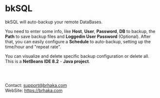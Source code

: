 # bkSQL

bkSQL will auto-backup your remote DataBases.

You need to enter some info, like **Host**, **User**, **Password**, **DB** to backup, the **Path** to save backup files and **Loggedin User Password** (Optional).
After that, you can easily configure a **Schedule** to auto-backup, setting up the time/hour and "repeat rate".

You can visualize and delete specific backup configuration or delete all. <br />
This is a **NetBeans IDE 8.2** - **Java project**.

<br />
<br />

Contact: support@brhaka.com <br />
WebSite: https://brhaka.com
